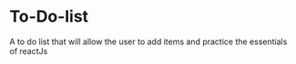 # To-Do-list
A to do list that will allow the user to add items and practice the essentials of reactJs
